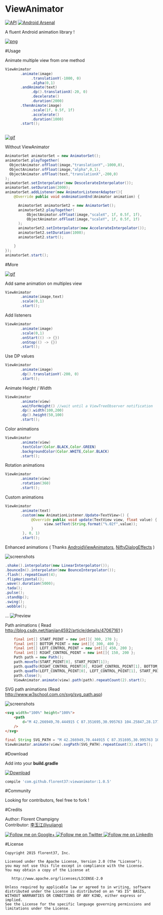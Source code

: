 ViewAnimator
=======

[![API](https://img.shields.io/badge/API-11%2B-green.svg)](https://github.com/florent37/ViewAnimator/tree/master)
[![Android Arsenal](https://img.shields.io/badge/Android%20Arsenal-ViewAnimator-brightgreen.svg?style=flat)](http://android-arsenal.com/details/1/2942)

A fluent Android animation library !

[![png](https://raw.githubusercontent.com/florent37/ViewAnimator/master/montain_small.jpg)](https://github.com/florent37/ViewAnimator)

#Usage

Animate multiple view from one method

```java
ViewAnimator
       .animate(image)
            .translationY(-1000, 0)
            .alpha(0,1)
       .andAnimate(text)
            .dp().translationX(-20, 0)
            .decelerate()
            .duration(2000)
       .thenAnimate(image)
            .scale(1f, 0.5f, 1f)
            .accelerate()
            .duration(1000)
       .start();
       
```

[![gif](https://j.gifs.com/ERlBzW.gif)](https://youtu.be/ZHw8MfOM1Eg)

Without ViewAnimator

```java
AnimatorSet animatorSet = new AnimatorSet();
animatorSet.playTogether(
  ObjectAnimator.ofFloat(image,"translationY",-1000,0),
  ObjectAnimator.ofFloat(image,"alpha",0,1),
  ObjectAnimator.ofFloat(text,"translationX",-200,0)
);
animatorSet.setInterpolator(new DescelerateInterpolator());
animatorSet.setDuration(2000);
animatorSet.addListener(new AnimatorListenerAdapter(){
    @Override public void onAnimationEnd(Animator animation) {

      AnimatorSet animatorSet2 = new AnimatorSet();
      animatorSet2.playTogether(
          ObjectAnimator.ofFloat(image,"scaleX", 1f, 0.5f, 1f),
          ObjectAnimator.ofFloat(image,"scaleY", 1f, 0.5f, 1f)
      );
      animatorSet2.setInterpolator(new AccelerateInterpolator());
      animatorSet2.setDuration(1000);
      animatorSet2.start();

    }
});
animatorSet.start();
```

#More

[![gif](https://j.gifs.com/XD6R4V.gif)](https://youtu.be/Qlj40Y6ChSM)

Add same animation on multiples view
```java
ViewAnimator
       .animate(image,text)
       .scale(0,1)
       .start();
```

Add listeners
```java
ViewAnimator
       .animate(image)
       .scale(0,1)
       .onStart(() -> {})
       .onStop(() -> {})
       .start();

```

Use DP values
```java
ViewAnimator
       .animate(image)
       .dp().translationY(-200, 0)
       .start();
```

Animate Height / Width
```java
ViewAnimator
       .animate(view)
       .waitForHeight() //wait until a ViewTreeObserver notification
       .dp().width(100,200)
       .dp().height(50,100)
       .start();
```

Color animations
```java
ViewAnimator
       .animate(view)
       .textColor(Color.BLACK,Color.GREEN)
       .backgroundColor(Color.WHITE,Color.BLACK)
       .start();
```

Rotation animations
```java
ViewAnimator
       .animate(view)
       .rotation(360)
       .start();
```

Custom animations
```java
ViewAnimator
       .animate(text)
       .custom(new AnimationListener.Update<TextView>() {
            @Override public void update(TextView view, float value) {
                  view.setText(String.format("%.02f",value));
            }
        }, 0, 1)
       .start();
```

Enhanced animations ( Thanks [AndroidViewAnimators](https://github.com/daimajia/AndroidViewAnimators), [NiftyDialogEffects](https://github.com/sd6352051/NiftyDialogEffects) )   

![screenshots](/screenshots/enhanced.gif)

```java
.shake().interpolator(new LinearInterpolator());
.bounceIn().interpolator(new BounceInterpolator());
.flash().repeatCount(4);
.flipHorizontal();
.wave().duration(5000);
.tada();
.pulse();
.standUp();
.swing();
.wobble();
```
...
![Preview](/EnhancedAnimations.gif)

Path animations ( Read http://blog.csdn.net/tianjian4592/article/details/47067161 )   
```java
    final int[] START_POINT = new int[]{ 300, 270 };
    final int[] BOTTOM_POINT = new int[]{ 300, 400 };
    final int[] LEFT_CONTROL_POINT = new int[]{ 450, 200 };
    final int[] RIGHT_CONTROL_POINT = new int[]{ 150, 200 };
    Path path = new Path();
    path.moveTo(START_POINT[0], START_POINT[1]);
    path.quadTo(RIGHT_CONTROL_POINT[0], RIGHT_CONTROL_POINT[1], BOTTOM_POINT[0], BOTTOM_POINT[1]);
    path.quadTo(LEFT_CONTROL_POINT[0], LEFT_CONTROL_POINT[1], START_POINT[0], START_POINT[1]);
    path.close();
    ViewAnimator.animate(view).path(path).repeatCount(2).start();
```

SVG path animations (Read http://www.w3school.com.cn/svg/svg_path.asp)

![screenshots](/screenshots/svg_path.jpg)   

```html
<svg width="100%" height="100%">
    <path
        d="M 42.266949,70.444915 C 87.351695,30.995763 104.25847,28.177966 104.25847,28.177966 l 87.3517,36.631356 8.45339,14.088983 L 166.25,104.25847 50.720339,140.88983 c 0,0 -45.0847458,180.33898 -39.449153,194.42797 5.635594,14.08898 67.627119,183.15678 67.627119,183.15678 l 16.90678,81.7161 c 0,0 98.622885,19.72457 115.529665,22.54237 16.90678,2.8178 70.44491,-22.54237 78.8983,-33.81356 8.45339,-11.27118 76.08051,-107.07627 33.81356,-126.80085 -42.26695,-19.72457 -132.43644,-56.35593 -132.43644,-56.35593 0,0 -33.81356,-73.26271 -19.72458,-73.26271 14.08899,0 132.43644,73.26271 138.07204,33.81356 5.63559,-39.44915 19.72457,-169.0678 19.72457,-169.0678 0,0 28.17797,-25.36017 -28.17796,-19.72457 -56.35593,5.63559 -95.80509,11.27118 -95.80509,11.27118 l 42.26695,-87.35169 8.45339,-28.177968";
    />
</svg>
```
```java
final String SVG_PATH = "M 42.266949,70.444915 C 87.351695,30.995763 104.25847,28.177966 104.25847,28.177966 l 87.3517,36.631356 8.45339,14.088983 L 166.25,104.25847 50.720339,140.88983 c 0,0 -45.0847458,180.33898 -39.449153,194.42797 5.635594,14.08898 67.627119,183.15678 67.627119,183.15678 l 16.90678,81.7161 c 0,0 98.622885,19.72457 115.529665,22.54237 16.90678,2.8178 70.44491,-22.54237 78.8983,-33.81356 8.45339,-11.27118 76.08051,-107.07627 33.81356,-126.80085 -42.26695,-19.72457 -132.43644,-56.35593 -132.43644,-56.35593 0,0 -33.81356,-73.26271 -19.72458,-73.26271 14.08899,0 132.43644,73.26271 138.07204,33.81356 5.63559,-39.44915 19.72457,-169.0678 19.72457,-169.0678 0,0 28.17797,-25.36017 -28.17796,-19.72457 -56.35593,5.63559 -95.80509,11.27118 -95.80509,11.27118 l 42.26695,-87.35169 8.45339,-28.177968";
ViewAnimator.animate(view).svgPath(SVG_PATH).repeatCount(3).start();
```

#Download

Add into your **build.gradle**

[![Download](https://api.bintray.com/packages/florent37/maven/ViewAnimator/images/download.svg)](https://bintray.com/florent37/maven/ViewAnimator/_latestVersion)

```groovy
compile 'com.github.florent37:viewanimator:1.0.5'
```

#Community

Looking for contributors, feel free to fork !

#Credits

Author: Florent Champigny   
Contributor: [李玉江(liyujiang)](https://github.com/gzu-liyujiang/ViewAnimator)   

<a href="https://plus.google.com/+florentchampigny">
  <img alt="Follow me on Google+"
       src="https://raw.githubusercontent.com/florent37/DaVinci/master/mobile/src/main/res/drawable-hdpi/gplus.png" />
</a>
<a href="https://twitter.com/florent_champ">
  <img alt="Follow me on Twitter"
       src="https://raw.githubusercontent.com/florent37/DaVinci/master/mobile/src/main/res/drawable-hdpi/twitter.png" />
</a>
<a href="https://fr.linkedin.com/in/florentchampigny">
  <img alt="Follow me on LinkedIn"
       src="https://raw.githubusercontent.com/florent37/DaVinci/master/mobile/src/main/res/drawable-hdpi/linkedin.png" />
</a>

#License

    Copyright 2015 florent37, Inc.

    Licensed under the Apache License, Version 2.0 (the "License");
    you may not use this file except in compliance with the License.
    You may obtain a copy of the License at

       http://www.apache.org/licenses/LICENSE-2.0

    Unless required by applicable law or agreed to in writing, software
    distributed under the License is distributed on an "AS IS" BASIS,
    WITHOUT WARRANTIES OR CONDITIONS OF ANY KIND, either express or implied.
    See the License for the specific language governing permissions and
    limitations under the License.
